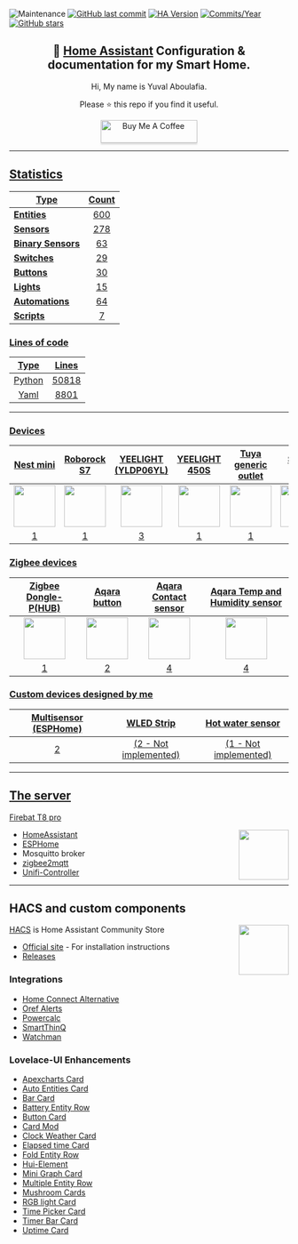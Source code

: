 ![Maintenance](https://img.shields.io/maintenance/yes/2025.svg?style=plasticr)
[![GitHub last commit](https://img.shields.io/github/last-commit/yuvalabou/HomeAssistant-Config.svg?style=plasticr)](https://github.com/geekofweek/HomeAssistant-Config/commits/master)
[![HA Version](https://img.shields.io/badge/Running%20Home%20Assistant-2025.1.0%20-darkblue)](https://github.com/home-assistant/home-assistant/releases/latest)
[![Commits/Year](https://img.shields.io/github/commit-activity/y/yuvalabou/HomeAssistant-Config.svg?style=plasticr)](https://github.com/yuvalabou/HomeAssistant-Config/commits/master)
[![GitHub stars](https://img.shields.io/github/stars/yuvalabou/HomeAssistant-Config.svg?style=plasticr)](https://github.com/yuvalabou/HomeAssistant-Config/stargazers)

<h2 align =
    "center">
      🏡 <a href="https://www.home-assistant.io">Home Assistant</a> Configuration &amp; documentation for my Smart Home.
</h2>

<p align = "center">
    Hi, My name is Yuval Aboulafia.
</p>

<p align = "center">
    Please ⭐ this repo if you find it useful.
</p>
    <p align = "center">
    <a href =
        "https://www.buymeacoffee.com/HMa8m26"
        target="_blank">
            <img src="https://www.buymeacoffee.com/assets/img/custom_images/orange_img.png"
            alt="Buy Me A Coffee"
            style="height: 41px !important;width: 174px !important;box-shadow: 0px 3px 2px 0px rgba(190, 190, 190, 0.5) !important;-webkit-box-shadow: 0px 3px 2px 0px rgba(190, 190, 190, 0.5) !important;">
</p>

-----

## Statistics

| Type | Count |
|------|:-----:|
| **Entities** | 600 |
| **[Sensors](https://github.com/yuvalabou/homeassistant/tree/master/homeassistant/config/components/sensor)** | 278 |
| **[Binary Sensors](https://github.com/yuvalabou/homeassistant/tree/master/homeassistant/config/components/binary_sensor)** | 63 |
| **[Switches](https://github.com/yuvalabou/homeassistant/tree/master/homeassistant/config/components/switch)** | 29 |
| **[Buttons](https://www.home-assistant.io/integrations/button)** | 30 |
| **[Lights](https://github.com/yuvalabou/homeassistant/tree/master/homeassistant/config/components/light)** | 15 |
| **[Automations](https://github.com/yuvalabou/homeassistant/tree/master/homeassistant/config/automation)** | 64 |
| **[Scripts](https://github.com/yuvalabou/homeassistant/tree/master/homeassistant/config/components/script)** | 7 |

### Lines of code
| Type | Lines |
|:-:|:-:|
| Python | 50818 |
| Yaml | 8801 |

-----

### Devices

| Nest mini | Roborock S7 | YEELIGHT (YLDP06YL) | YEELIGHT 450S | Tuya generic outlet | Shelly 2.5 | Shelly 1PM | Shelly 1 Mini | Tuya ceiling light | Sonoff IFan04 | Tasmota Israel Plug |
|:-:|:-:|:-:|:-:|:-:|:-:|:-:|:-:|:-:|:-:|:-:|
|<img src="https://lh3.googleusercontent.com/7pq6Fhyz_qUGO8ORh6y0Bn6g7lRSBg3yHkNBXmt51g-mc2Viuv6LMjk4E0NXZGI7Rk4" width=75>|<img src="https://www.bug.co.il/images/site/products/df06158a-8698-41a7-991f-9db96f074033.jpg" width=75>|<img src="https://i01.appmifile.com/v1/MI_18455B3E4DA706226CF7535A58E875F0267/pms_1616606687.68573462.jpg" width=75>|<img src="https://www.mi-il.co.il/images/site/products/70c69c4d-f5b2-420c-95a8-93123f4f8c5b.jpg" width=75>|<img src="https://consent.trustarc.com/get?name=tuya_logo2.png" width=75>|<img src="https://www.shelly.com/_Resources/Persistent/d/d/5/f/dd5fe9b8f37b22729c5a6ed85895b76f5d5d47dd/Shelly_Plus2PM_x1-625x625.webp" width=75>|<img src="https://www.shelly.com/_Resources/Persistent/1/e/8/5/1e85dacf88e912f6be406a18758e59b2149ad82b/Shelly_Plus1PM_x1-625x625.webp" width=75>|<img src="https://www.shelly.com/_Resources/Persistent/8/e/0/2/8e02f439940d8b8d1d16dc2c3c8f0da0cd8fec18/Shelly_Plus_1_Mini_x1%20%281%29-625x625.webp" width=75>|<img src="https://consent.trustarc.com/get?name=tuya_logo2.png" width=75>|<img src="https://ae01.alicdn.com/kf/H87b6845fe6bd493c8f4cc8faed9547efE/SONOFF-iFan04-L-iFan03-Wifi-RF.jpg_Q90.jpg_.webp" width=75>|<img src="https://static.wixstatic.com/media/f83f1a_7ba89a75ba2849e5951e4e5c0de45904~mv2.png/v1/fill/w_500,h_500,al_c,q_85,usm_0.66_1.00_0.01,enc_auto/f83f1a_7ba89a75ba2849e5951e4e5c0de45904~mv2.png" width=75>|
|1|1|3|1|1|1|2|5|1|2|2|

### Zigbee devices

| Zigbee Dongle-P(HUB) | Aqara button | Aqara Contact sensor | Aqara Temp and Humidity sensor |
|:-:|:-:|:-:|:-:|
|<img src="https://i0.wp.com/sonoff.tech/wp-content/uploads/2022/07/dongle-p.jpg?fit=1000%2C1000&ssl=1" width=75>|<img src="https://store.storeimages.cdn-apple.com/8756/as-images.apple.com/is/HP0V2?wid=1144&hei=1144&fmt=jpeg&qlt=95&.v=1586455751752" width=75>|<img src="https://www.megateh.eu/files/products/00/49/45/mccgq11lm.png" width=75>|<img src="https://miot-global.com/uploads/CatalogueImage/pvm_aqara-temperature-and-humidity-sensor-03_15762_1506340175.jpg" width=75>|
|1|2|4|4|

### Custom devices designed by me

| Multisensor (ESPHome) | WLED Strip          | Hot water sensor    |
|:---------------------:|:-------------------:|:-------------------:|
|2                      |(2 - Not implemented)|(1 - Not implemented)|

-----

## The server

Firebat T8 pro

<img src =
    "https://encrypted-tbn0.gstatic.com/images?q=tbn:ANd9GcSMkEEzD_NEZJnGl4Pf4QBbjO2xuFA15ClGaQ&usqp=CAU"
    align = "right" width=90>

- [HomeAssistant](https://www.home-assistant.io/)
- [ESPHome](https://esphome.io/index.html#)
- Mosquitto broker
- [zigbee2mqtt](https://github.com/Koenkk/zigbee2mqtt)
- [Unifi-Controller](https://github.com/linuxserver/docker-unifi-controller)

-----

## HACS and custom components

<img src =
    "https://avatars2.githubusercontent.com/u/56713226?s=200&v=4"
    align = "right" width=90>

[HACS](https://github.com/hacs/integration) is Home Assistant Community Store

- [Official site](https://hacs.xyz/) - For installation instructions
- [Releases](https://github.com/hacs/integration/releases)

### Integrations

- [Home Connect Alternative](https://github.com/ekutner/home-connect-hass)
- [Oref Alerts](https://github.com/amitfin/oref_alert)
- [Powercalc](https://github.com/bramstroker/homeassistant-powercalc)
- [SmartThinQ](https://github.com/ollo69/ha-smartthinq-sensors)
- [Watchman](https://github.com/dummylabs/thewatchman)

### Lovelace-UI Enhancements

- [Apexcharts Card](https://github.com/RomRider/apexcharts-card)
- [Auto Entities Card](https://github.com/thomasloven/lovelace-auto-entities)
- [Bar Card](https://github.com/custom-cards/bar-card)
- [Battery Entity Row](https://github.com/benct/lovelace-battery-entity-row)
- [Button Card](https://github.com/custom-cards/button-card)
- [Card Mod](https://github.com/thomasloven/lovelace-card-mod)
- [Clock Weather Card](https://github.com/pkissling/clock-weather-card)
- [Elapsed time Card](https://github.com/kirbo/ha-lovelace-elapsed-time-card)
- [Fold Entity Row](https://github.com/thomasloven/lovelace-fold-entity-row)
- [Hui-Element](https://github.com/thomasloven/lovelace-hui-element)
- [Mini Graph Card](https://github.com/kalkih/mini-graph-card)
- [Multiple Entity Row](https://github.com/benct/lovelace-multiple-entity-row)
- [Mushroom Cards](https://github.com/piitaya/lovelace-mushroom)
- [RGB light Card](https://github.com/bokub/rgb-light-card)
- [Time Picker Card](https://github.com/GeorgeSG/lovelace-time-picker-card)
- [Timer Bar Card](https://github.com/rianadon/timer-bar-card)
- [Uptime Card](https://github.com/dylandoamaral/uptime-card)
